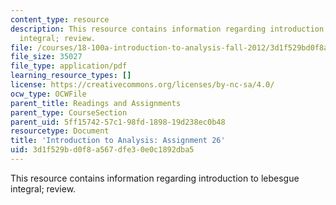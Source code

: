 ```yaml
---
content_type: resource
description: This resource contains information regarding introduction to lebesgue
  integral; review.
file: /courses/18-100a-introduction-to-analysis-fall-2012/3d1f529bd0f8a567dfe30e0c1892dba5_MIT18_100AF12_Assign_26.pdf
file_size: 35027
file_type: application/pdf
learning_resource_types: []
license: https://creativecommons.org/licenses/by-nc-sa/4.0/
ocw_type: OCWFile
parent_title: Readings and Assignments
parent_type: CourseSection
parent_uid: 5ff15742-57c1-98fd-1898-19d238ec0b48
resourcetype: Document
title: 'Introduction to Analysis: Assignment 26'
uid: 3d1f529b-d0f8-a567-dfe3-0e0c1892dba5
---
```

This resource contains information regarding introduction to lebesgue integral; review.